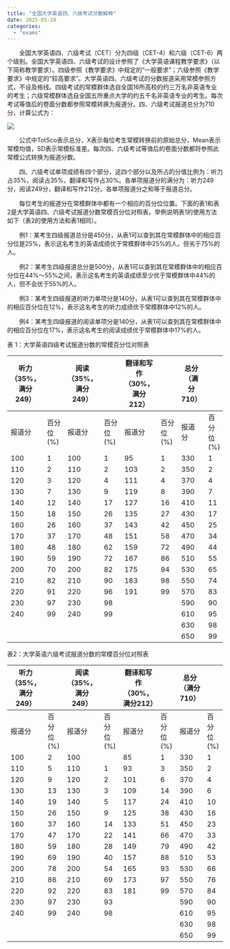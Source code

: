 ```yaml
---
title: "全国大学英语四、六级考试分数解释"
date: 2025-05-18
categories: 
  - "exams"
---
```


　　全国大学英语四、六级考试（CET）分为四级（CET-4）和六级（CET-6）两个级别。全国大学英语四、六级考试的设计参照了《大学英语课程教学要求》（以下简称教学要求）。四级参照《教学要求》中规定的“一般要求”；六级参照《教学要求》中规定的“较高要求”。大学英语四、六级考试的分数报道采用常模参照方式，不设及格线。四级考试的常模群体选自全国16所高校的约三万名非英语专业的考生；六级常模群体选自全国五所重点大学的约五千名非英语专业的考生。每次考试等值后的卷面分数都参照常模转换为报道分。四、六级考试报道总分为710分，计算公式为：

![](images/200825635.png)

　　公式中TotSco表示总分，X表示每位考生常模转换前的原始总分，Mean表示常模均值，SD表示常模标准差。每次四、六级考试等值后的卷面分数都将参照此常模公式转换为报道分数。 

　　四、六级考试单项成绩有四个部分，这四个部分以及所占的分值比例为：听力占35%，阅读占35%，翻译和写作占30%。各单项报道分的满分为：听力249分，阅读249分，翻译和写作212分。各单项报道分之和等于报道总分。

　　每位考生的报道分在常模群体中都有一个相应的百分位位置。下面的表1和表2是大学英语四、六级考试报道分数常模百分位对照表。举例说明表1的使用方法如下（表2的使用方法和表1相同）。

　　例1：某考生四级报道总分是450分，从表1可以查到其在常模群体中的相应百分位是25%，表示这名考生的英语成绩优于常模群体中25%的人，但劣于75%的人。

　　例2：某考生四级报道总分是500分，从表1可以查到其在常模群体中的相应百分位在44%～55%之间，表示这名考生的英语成绩至少优于常模群体中44%的人，但不会优于55%的人。

　　例3：某考生四级报道的听力单项分是140分，从表1可以查到其在常模群体中的相应百分位在12%，表示这名考生的听力成绩优于常模群体中12%的人。

　　例4：某考生四级报道的阅读单项分是140分，从表1可以查到其在常模群体中的相应百分位在17%，表示这名考生的阅读成绩优于常模群体中17%的人。

表 1：大学英语四级考试报道分数的常模百分位对照表

| 听力   （35%，满分249） |  | 阅读   （35%，满分249） |  | 翻译和写作   （30%，满分212） |  | 总分   （满分710） |  |
| --- | --- | --- | --- | --- | --- | --- | --- |
| 报道分 | 百分位 (%) | 报道分 | 百分位 (%) | 报道分 | 百分位 (%) | 报道分 | 百分位 (%) |
| 100 | 1 | 100 | 1 | 95 | 1 | 330 | 1 |
| 110 | 2 | 110 | 2 | 103 | 2 | 350 | 2 |
| 120 | 3 | 120 | 4 | 111 | 4 | 370 | 4 |
| 130 | 7 | 130 | 9 | 119 | 8 | 390 | 7 |
| 140 | 12 | 140 | 17 | 127 | 16 | 410 | 11 |
| 150 | 18 | 150 | 26 | 135 | 27 | 430 | 17 |
| 160 | 26 | 160 | 37 | 143 | 42 | 450 | 25 |
| 170 | 37 | 170 | 48 | 151 | 58 | 470 | 34 |
| 180 | 48 | 180 | 62 | 159 | 72 | 490 | 44 |
| 190 | 59 | 190 | 72 | 167 | 86 | 510 | 55 |
| 200 | 70 | 200 | 82 | 175 | 94 | 530 | 65 |
| 210 | 82 | 210 | 90 | 183 | 98 | 550 | 74 |
| 220 | 91 | 220 | 96 | 191 | 99 | 570 | 83 |
| 230 | 97 | 230 | 98 | 　　 | 　　 | 590 | 90 |
| 240 | 99 | 240 | 99 | 　　 | 　　 | 610 | 95 |
| 　　 | 　　 | 　　 | 　　 | 　　 | 　　 | 630 | 98 |
| 　　 | 　　 | 　　 | 　　 | 　　 | 　　 | 650 | 99 |

表2：大学英语六级考试报道分数的常模百分位对照表

| 听力   （35%，满分249） |  | 阅读   （35%，满分249） |  | 翻译和写作   （30%，满分212） |  | 总分   （满分710） |  |
| --- | --- | --- | --- | --- | --- | --- | --- |
| 报道分 | 百分位 (%) | 报道分 | 百分位 (%) | 报道分 | 百分位 (%) | 报道分 | 百分位 (%) |
| 100 | 2 | 100 |   | 85 | 1 | 330 | 1 |
| 110 | 5 | 110 | 1 | 93 | 3 | 350 | 2 |
| 120 | 9 | 120 | 2 | 101 | 6 | 370 | 4 |
| 130 | 13 | 130 | 3 | 109 | 14 | 390 | 6 |
| 140 | 19 | 140 | 5 | 117 | 24 | 410 | 10 |
| 150 | 26 | 150 | 9 | 125 | 38 | 430 | 16 |
| 160 | 37 | 160 | 14 | 133 | 51 | 450 | 23 |
| 170 | 47 | 170 | 22 | 141 | 66 | 470 | 33 |
| 180 | 59 | 180 | 28 | 149 | 79 | 490 | 42 |
| 190 | 69 | 190 | 40 | 157 | 88 | 510 | 53 |
| 200 | 78 | 200 | 54 | 165 | 93 | 530 | 66 |
| 210 | 86 | 210 | 69 | 173 | 97 | 550 | 76 |
| 220 | 92 | 220 | 83 | 181 | 99 | 570 | 84 |
| 230 | 97 | 230 | 93 |   |   | 590 | 90 |
| 240 | 99 | 240 | 98 |   |   | 610 | 95 |
|   |   |   |   |   |   | 630 | 98 |
|   |   |   |   |   |   | 650 | 99 |
